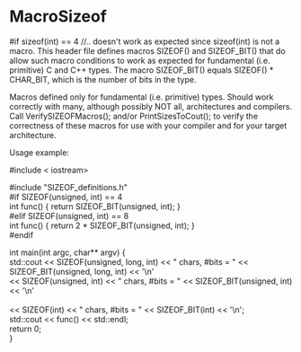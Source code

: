 # MacroSizeof
#if sizeof(int) == 4 //.. doesn't work as expected since sizeof(int) is not a macro. This header file defines macros SIZEOF() and SIZEOF_BIT() that do allow such macro conditions to work as expected for fundamental (i.e. primitive) C and C++ types. The macro SIZEOF_BIT() equals SIZEOF() * CHAR_BIT, which is the number of bits in the type.

Macros defined only for fundamental (i.e. primitive) types. Should work correctly with many, although possibly NOT all, architectures and compilers. Call VerifySIZEOFMacros<int>(); and/or PrintSizesToCout<int>(); to verify the correctness of these macros for use with your compiler and for your target architecture.

Usage example:<br />

#include < iostream> 

#include "SIZEOF_definitions.h" <br />
#if SIZEOF(unsigned, int) == 4 <br />
int func() { return SIZEOF_BIT(unsigned, int); } <br />
#elif SIZEOF(unsigned, int) == 8 <br />
int func() { return 2 * SIZEOF_BIT(unsigned, int); } <br />
#endif <br />

int main(int argc, char** argv) { <br />
  std::cout << SIZEOF(unsigned, long, int) << " chars, #bits = " << SIZEOF_BIT(unsigned, long, int) << '\n' <br />
  << SIZEOF(unsigned, int)       << " chars, #bits = " << SIZEOF_BIT(unsigned, int)       << '\n' <br />         
  << SIZEOF(int)                 << " chars, #bits = " << SIZEOF_BIT(int)                 << '\n'; <br />
  std::cout << func() << std::endl; <br />
  return 0;<br />
}
